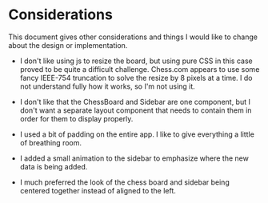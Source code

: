 # Considerations

This document gives other considerations and things I
would like to change about the design or implementation.

- I don't like using js to resize the board, but using pure CSS
in this case proved to be quite a difficult challenge. Chess.com appears
to use some fancy IEEE-754 truncation to solve the resize by
8 pixels at a time. I do not understand fully how it works, so I'm not
using it.

- I don't like that the ChessBoard and Sidebar are one component, but I don't
want a separate layout component that needs to contain them in order for them
to display properly.

- I used a bit of padding on the entire app. I like to give everything a little
of breathing room.

- I added a small animation to the sidebar to emphasize where the new data is
being added.

- I much preferred the look of the chess board and sidebar being centered together
instead of aligned to the left.
